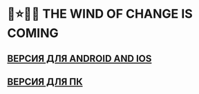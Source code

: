 # 🚀⭐🌟🌚 THE WIND OF CHANGE IS COMING
## [ВЕРСИЯ ДЛЯ ANDROID AND IOS](https://sereoja20.github.io/SprintX-2.0/JS%20STYLE/index%20copy.html)
## [ВЕРСИЯ ДЛЯ ПК](https://sereoja20.github.io/SprintX-2.0/JS%20STYLE/index.html)

